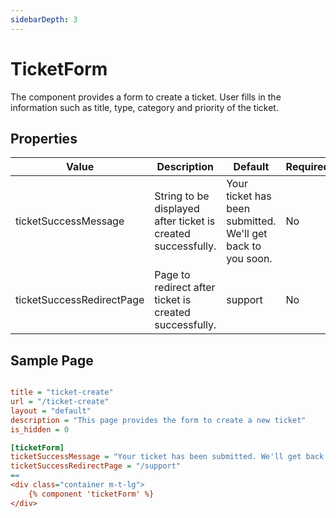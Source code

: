 ```yaml
---
sidebarDepth: 3
---
```


# TicketForm

The component provides a form to create a ticket. User fills in the information such as title, type, category and priority of the ticket.

## Properties

| Value                     | Description                                                  | Default                                                     | Required |
|---------------------------|--------------------------------------------------------------|-------------------------------------------------------------|----------|
| ticketSuccessMessage      | String to be displayed after ticket is created successfully. | Your ticket has been submitted. We'll get back to you soon. | No       |
| ticketSuccessRedirectPage | Page to redirect after ticket is created successfully.       | support                                                     | No       |

## Sample Page

```ini

title = "ticket-create"
url = "/ticket-create"
layout = "default"
description = "This page provides the form to create a new ticket"
is_hidden = 0

[ticketForm]
ticketSuccessMessage = "Your ticket has been submitted. We'll get back to you soon."
ticketSuccessRedirectPage = "/support"
==
<div class="container m-t-lg">
    {% component 'ticketForm' %}
</div>

```
